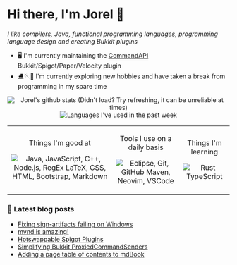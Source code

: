 # Hi there, I'm Jorel 👋

_I like compilers, Java, functional programming languages, programming language design and creating Bukkit plugins_

- 🖥️ I'm currently maintaining the [CommandAPI](https://github.com/JorelAli/CommandAPI) Bukkit/Spigot/Paper/Velocity plugin
- ⛸️🪡🤺 I'm currently exploring new hobbies and have taken a break from programming in my spare time

<div align="center">
  
![Jorel's github stats (Didn't load? Try refreshing, it can be unreliable at times)](https://github-readme-stats-k146-jorelali.vercel.app/api?username=JorelAli&show_icons=true&hide_border=true&count_private=true&include_all_commits=true&theme=tokyonight&card_width=400&rank_icon=percentile&custom_title=Jorel%27s%20GitHub%20Stats)
<br>
![Languages I've used in the past week](https://github-readme-stats-k146.vercel.app/api/wakatime?username=JorelAli&langs_count=10&theme=monokai&bg_color=1a1b27&text_color=38bdae&title_color=6a9bed&custom_title=Languages%20I%27ve%20used%20in%20the%20past%20week&layout=compact&hide_border=true)

<table>
  <tr>
    <td>
      <p align="center">Things I'm good at</p>
        <p align="center"><img src="https://skillicons.dev/icons?i=java,js,cpp,nodejs,regex,latex,css,html,bootstrap,md&perline=5" title="Java, JavaScript, C++, Node.js, RegEx
LaTeX, CSS, HTML, Bootstrap, Markdown" /></p>
    </td>
    <td>
      <p align="center">Tools I use on a daily basis</p>
      <p align="center"><img src="https://skillicons.dev/icons?i=eclipse,git,github,maven,neovim,vscode&perline=3" title="Eclipse, Git, GitHub
Maven, Neovim, VSCode" /></p>
    </td>
    <td>
      <p align="center">Things I'm learning</p>
      <p align="center"><img src="https://skillicons.dev/icons?i=rust,ts&perline=1" title="Rust
TypeScript" /></p>
    </td>
  </tr>
</table>

</div>


### 📘 Latest blog posts
<!-- BLOG-POST-LIST:START -->
- [Fixing sign-artifacts failing on Windows](https://blog.jorel.dev/posts/Signing-mvn-artifacts-bug/)
- [mvnd is amazing!](https://blog.jorel.dev/posts/Mvnd-is-amazing/)
- [Hotswappable Spigot Plugins](https://blog.jorel.dev/posts/Hotswappable-Spigot-Plugins/)
- [Simplifying Bukkit ProxiedCommandSenders](https://blog.jorel.dev/posts/Simplifying-Bukkit-CommandSenders/)
- [Adding a page table of contents to mdBook](https://blog.jorel.dev/posts/mdbook-pagetoc/)
<!-- BLOG-POST-LIST:END -->
